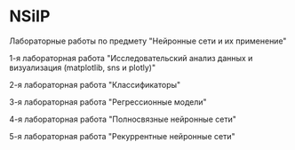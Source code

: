 # NSiIP
Лабораторные работы по предмету "Нейронные сети и их применение"

1-я лабораторная работа "Исследовательский анализ данных и визуализация (matplotlib, sns и plotly)"

2-я лабораторная работа "Классификаторы"

3-я лабораторная работа "Регрессионные модели"

4-я лабораторная работа "Полносвязные нейронные сети"

5-я лабораторная работа "Рекуррентные нейронные сети"
